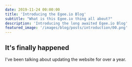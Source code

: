 ```yaml
---
date: 2019-11-24 00:00:00
title: 'Introducing the Egee.io Blog'
subtitle: "What is this Egee.io thing all about?"
description: 'Introducing the long awaited Egee.io Blog'
featured_image: '/images/blog/posts/introduction/00.png'
---
```


## It's finally happened

I've been talking about updating the website for over a year.
